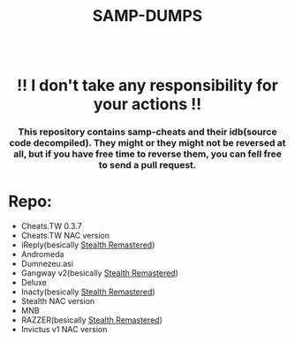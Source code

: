 
<div align="center">
  <br>
 <h1>SAMP-DUMPS</h1>
  <br>
  <br>
</div>


<div align="center">
  <h1>!! I don't take any responsibility for your actions !!</h1>
  
  <h3>This repository contains samp-cheats and their idb(source code decompiled). They might or they might not be reversed at all, but if you have free time to reverse them, you can fell free to send a pull request.</h3>
</div>


# Repo:
- Cheats.TW 0.3.7
- Cheats.TW NAC version
- iReply(besically [Stealth Remastered](https://github.com/Stickey21/Stealth-Remastered/))
- Andromeda
- Dumnezeu.asi
- Gangway v2(besically [Stealth Remastered](https://github.com/Stickey21/Stealth-Remastered/))
- Deluxe
- Inacty(besically [Stealth Remastered](https://github.com/Stickey21/Stealth-Remastered/))
- Stealth NAC version
- MNB
- RAZZER(besically [Stealth Remastered](https://github.com/Stickey21/Stealth-Remastered/))
- Invictus v1 NAC version
